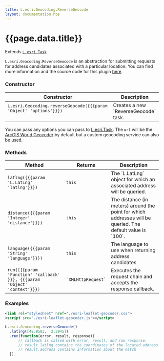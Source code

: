 ```yaml
---
title: L.esri.Geocoding.ReverseGeocode
layout: documentation.hbs
---
```


# {{page.data.title}}

Extends [`L.esri.Task`]({{assets}}api-reference/tasks/task.html)

`L.esri.Geocoding.ReverseGeocode` is an abstraction for submitting requests for address candidates associated with a particular location.  You can find more information and the source code for this plugin [here](https://github.com/Esri/esri-leaflet-geocoder).

### Constructor

<table>
    <thead>
        <tr>
            <th>Constructor</th>
            <th>Description</th>
        </tr>
    </thead>
    <tbody>
        <tr>
            <td>
            <code>L.esri.Geocoding.reverseGeocode({{{param 'Object' 'options'}}})</code><br><br>
            </td>
            <td>Creates a new `ReverseGeocode` task.</td>
        </tr>
    </tbody>
</table>

You can pass any options you can pass to [L.esri.Task](task.html). The `url` will be the [ArcGIS World Geocoder](https://developers.arcgis.com/rest/geocode/api-reference/overview-world-geocoding-service.htm) by default but a custom geocoding service can also be used.


### Methods

<table>
    <thead>
        <tr>
            <th>Method</th>
            <th>Returns</th>
            <th>Description</th>
        </tr>
    </thead>
    <tbody>
        <tr>
            <td><code>latlng({{{param 'L.LatLng' 'latlng'}}})</code></td>
            <td><code>this</code></td>
            <td>The `L.LatLng` object for which an associated address will be queried.
            </td>
        </tr>
        <tr>
            <td><code>distance({{{param 'Integer' 'distance'}}})</code></td>
            <td><code>this</code></td>
            <td>The distance (in meters) around the point for which addresses will be queried.  The default value is `100`.
            </td>
        </tr>
        <tr>
            <td><code>language({{{param 'String' 'language'}}})</code></td>
            <td><code>this</code></td>
            <td>The language to use when returning address candidates.
            </td>
        </tr>
        <tr>
            <td><code>run({{{param 'Function' 'callback' }}}, {{{param 'Object' 'context'}}})</code></td>
            <td><code>`XMLHttpRequest`</code></td>
            <td>Executes the request chain and accepts the response callback.
            </td>
        </tr>
    </tbody>
</table>

### Examples

```xml
<link rel="stylesheet" href="./esri-leaflet-geocoder.css">
<script src="./esri-leaflet-geocoder.js"></script>
```

```js
L.esri.Geocoding.reverseGeocode()
  .latlng([48.8583,  2.2945])
  .run(function(error, result, response){
      // callback is called with error, result, and raw response.
      // result.latlng contains the coordinates of the located address
      // result.address contains information about the match
  });
```
